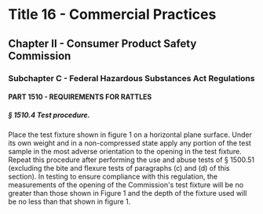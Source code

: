 
# Title 16 - Commercial Practices
## Chapter II - Consumer Product Safety Commission
### Subchapter C - Federal Hazardous Substances Act Regulations
#### PART 1510 - REQUIREMENTS FOR RATTLES
##### § 1510.4 Test procedure.

Place the test fixture shown in figure 1 on a horizontal plane surface. Under its own weight and in a non-compressed state apply any portion of the test sample in the most adverse orientation to the opening in the test fixture. Repeat this procedure after performing the use and abuse tests of § 1500.51 (excluding the bite and flexure tests of paragraphs (c) and (d) of this section). In testing to ensure compliance with this regulation, the measurements of the opening of the Commission's test fixture will be no greater than those shown in Figure 1 and the depth of the fixture used will be no less than that shown in figure 1.

